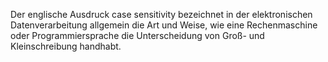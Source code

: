 Der englische Ausdruck case sensitivity bezeichnet in der elektronischen Datenverarbeitung allgemein die Art und Weise, wie eine Rechenmaschine oder Programmiersprache die Unterscheidung von Groß- und Kleinschreibung handhabt.